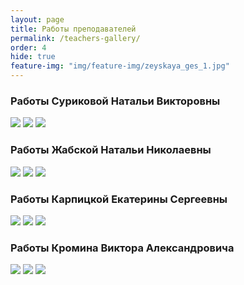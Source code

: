 ```yaml
---
layout: page
title: Работы преподавателей
permalink: /teachers-gallery/
order: 4
hide: true
feature-img: "img/feature-img/zeyskaya_ges_1.jpg"
---
```

<!-- <div class="gallery js-photoswipe-gallery -inner">
    {% for gallery_hash in site.data.teachers %}
        {% assign gallery = gallery_hash[1] %}
        {% for image in gallery.images %}
            <div class="gallery__item">
                <a href="{{ site.baseurl }}/img/{{page.permalink}}/{{image.name}}">
                    <img src="{{ site.baseurl }}/img/{{page.permalink}}/{{image.name}}" alt="">
                </a>
            </div>
        {% endfor %}
    {% endfor %}
</div> -->


<div class="teachers">
    <div class="teachers__gallery" id="SurikovaNV">
        <h3 class="teachers__gallery-name">Работы Суриковой Натальи Викторовны</h3>
        <div class="fotorama" data-allowfullscreen="true" data-width="70%" data-ratio="800/600" data-nav="thumbs" data-arrows="true">
            <img src="{{ site.baseurl }}/img/teachers/1_1.jpg"> 
            <img src="{{ site.baseurl }}/img/teachers/1_2.jpg"> 
            <img src="{{ site.baseurl }}/img/teachers/1_3.jpg">  
        </div>
    </div>
    <div class="teachers__gallery" id="ZhabskayaNN">
        <h3 class="teachers__gallery-name">Работы Жабской Натальи Николаевны</h3>
        <div class="fotorama" data-allowfullscreen="true" data-width="70%" data-ratio="800/600" data-nav="thumbs" data-arrows="true">
            <img src="{{ site.baseurl }}/img/teachers/2_1.jpg"> 
            <img src="{{ site.baseurl }}/img/teachers/2_2.jpg"> 
            <img src="{{ site.baseurl }}/img/teachers/2_3.jpg">  
        </div>
    </div>
    <div class="teachers__gallery" id="KarpitskayaES">
        <h3 class="teachers__gallery-name">Работы Карпицкой Екатерины Сергеевны</h3>
        <div class="fotorama" data-allowfullscreen="true" data-width="70%" data-ratio="800/600" data-nav="thumbs" data-arrows="true">
            <img src="{{ site.baseurl }}/img/teachers/3_1.jpg"> 
            <img src="{{ site.baseurl }}/img/teachers/3_2.jpg"> 
            <img src="{{ site.baseurl }}/img/teachers/3_3.jpg">  
        </div>
    </div>
    <div class="teachers__gallery" id="KrominVA">
        <h3 class="teachers__gallery-name">Работы Кромина Виктора Александровича</h3>
        <div class="fotorama" data-allowfullscreen="true" data-width="70%" data-ratio="800/600" data-nav="thumbs" data-arrows="true">
            <img src="{{ site.baseurl }}/img/teachers/5_1.jpg"> 
            <img src="{{ site.baseurl }}/img/teachers/5_2.jpg"> 
            <img src="{{ site.baseurl }}/img/teachers/5_3.jpg">  
        </div>
    </div>

</div>



